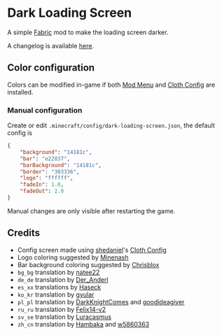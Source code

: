 # Dark Loading Screen

A simple [Fabric](https://fabricmc.net) mod to make the loading screen darker.

A changelog is available [here](CHANGELOG.md).

## Color configuration
Colors can be modified in-game if both [Mod Menu](https://www.curseforge.com/minecraft/mc-mods/modmenu) and [Cloth Config] are installed.

### Manual configuration
Create or edit `.minecraft/config/dark-loading-screen.json`, the default config is
```json
{
    "background": "14181c",
    "bar": "e22837",
    "barBackground": "14181c",
    "border": "303336",
    "logo": "ffffff",
    "fadeIn": 1.0,
    "fadeOut": 2.0
}
```

Manual changes are only visible after restarting the game.

## Credits
- Config screen made using [shedaniel](https://www.curseforge.com/members/shedaniel/projects)'s [Cloth Config]
- Logo coloring suggested by [Minenash](https://github.com/Minenash)
- Bar background coloring suggested by [Chrisblox](https://github.com/Chrisblox)
- `bg_bg` translation by [natee22](https://github.com/natee22)
- `de_de` translation by [Der_Anderl](https://www.curseforge.com/members/der_anderl/)
- `es_xx` translations by [Haseck](https://github.com/Haseck)
- `ko_kr` translation by [gyular](https://github.com/gyular)
- `pl_pl` translation by [DarkKnightComes](https://github.com/DarkKnightComes) and [goodideagiver](https://github.com/goodideagiver)
- `ru_ru` translation by [Felix14-v2](https://github.com/Felix14-v2)
- `sv_se` translation by [Luracasmus](https://github.com/Luracasmus)
- `zh_cn` translation by [Hambaka](https://github.com/Hambaka) and [w5860363](https://github.com/w5860363)

[Cloth Config]: https://www.curseforge.com/minecraft/mc-mods/cloth-config
